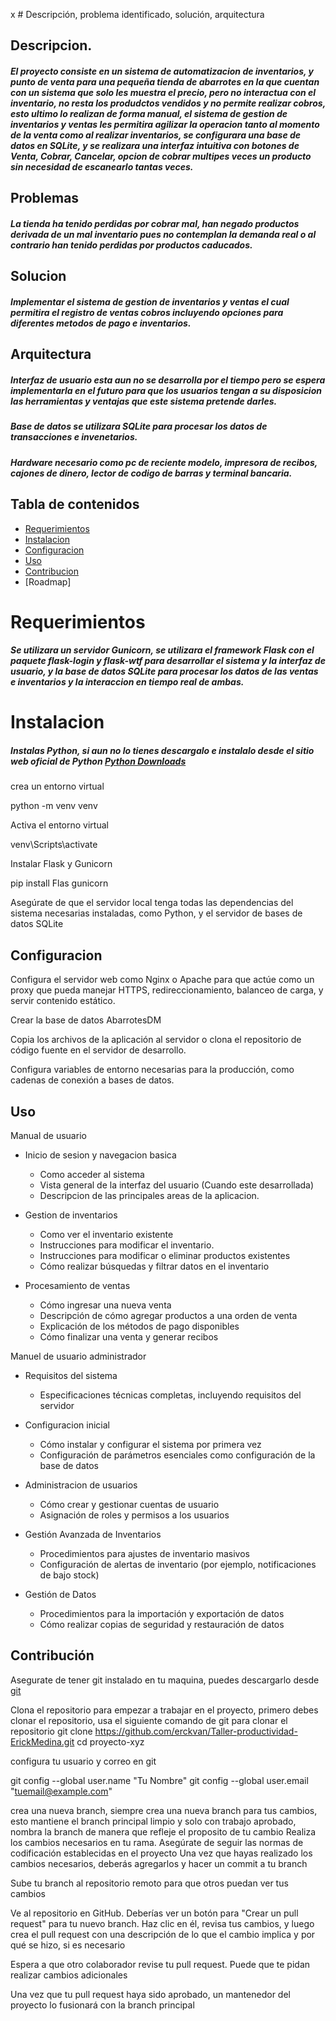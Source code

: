  x  # Descripción, problema identificado, solución, arquitectura

## Descripcion.

##### El proyecto consiste en un sistema de automatizacion de inventarios, y punto de venta para una pequeña tienda de abarrotes en la que cuentan con un sistema que solo les muestra el precio, pero no interactua con el inventario, no resta los produdctos vendidos y no permite realizar cobros, esto ultimo lo realizan de forma manual, el sistema de gestion de inventarios y ventas les permitira agilizar la operacion tanto al momento de la venta como al realizar inventarios, se configurara una base de datos en SQLite, y se realizara una interfaz intuitiva con botones de Venta, Cobrar, Cancelar, opcion de cobrar multipes veces un producto sin necesidad de escanearlo tantas veces.

## Problemas

##### La tienda ha tenido perdidas por cobrar mal, han negado productos derivada de un mal inventario pues no contemplan la demanda real o al contrario han tenido perdidas por productos caducados.

## Solucion

##### Implementar el sistema de gestion de inventarios y ventas el cual permitira el registro de ventas cobros incluyendo opciones para diferentes metodos de pago e inventarios.

## Arquitectura

##### Interfaz de usuario esta aun no se desarrolla por el tiempo pero se espera implementarla en el futuro para que los usuarios tengan a su disposicion las herramientas y ventajas que este sistema pretende darles.

##### Base de datos se utilizara SQLite para procesar los datos de transacciones e invenetarios.

##### Hardware necesario como pc de reciente modelo, impresora de recibos, cajones de dinero, lector de codigo de barras y terminal bancaria.

## Tabla de contenidos
- [Requerimientos](https://github.com/erckvan/Taller-productividad-ErickMedina/tree/develop?tab=readme-ov-file#requerimientos)
- [Instalacion](https://github.com/erckvan/Taller-productividad-ErickMedina/tree/develop?tab=readme-ov-file#instalacion)
- [Configuracion](https://github.com/erckvan/Taller-productividad-ErickMedina/blob/develop/README.md#configuracion) 
- [Uso](https://github.com/erckvan/Taller-productividad-ErickMedina/blob/develop/README.md#uso)
- [Contribucion]()
- [Roadmap]

# Requerimientos

##### Se utilizara un servidor Gunicorn, se utilizara el framework Flask con el paquete flask-login y flask-wtf para desarrollar el sistema y la interfaz de usuario, y la base de datos SQLite para procesar los datos de las ventas e inventarios y la interaccion en tiempo real de ambas.

# Instalacion

##### Instalas Python, si aun no lo tienes descargalo e instalalo desde el sitio web oficial de Python [Python Downloads](https://www.python.org/downloads/) 
crea un entorno virtual 

python -m venv venv

Activa el entorno virtual

venv\Scripts\activate

Instalar Flask y Gunicorn

pip install Flas gunicorn

Asegúrate de que el servidor local tenga todas las dependencias del sistema necesarias instaladas, como Python, y el servidor de bases de datos SQLite

## Configuracion

Configura el servidor web como Nginx o Apache para que actúe como un proxy que pueda manejar HTTPS, redireccionamiento, balanceo de carga, y servir contenido estático.

Crear la base de datos AbarrotesDM

Copia los archivos de la aplicación al servidor o clona el repositorio de código fuente en el servidor de desarrollo.

Configura variables de entorno necesarias para la producción, como cadenas de conexión a bases de datos.

## Uso

Manual de usuario 

- Inicio de sesion y navegacion basica
  * Como acceder al sistema
  * Vista general de la interfaz del usuario (Cuando este desarrollada)
  * Descripcion de las principales areas de la aplicacion.

- Gestion de inventarios
  * Como ver el inventario existente
  * Instrucciones para modificar el inventario.
  * Instrucciones para modificar o eliminar productos existentes
  * Cómo realizar búsquedas y filtrar datos en el inventario

- Procesamiento de ventas
  * Cómo ingresar una nueva venta
  * Descripción de cómo agregar productos a una orden de venta
  * Explicación de los métodos de pago disponibles
  * Cómo finalizar una venta y generar recibos

Manuel de usuario administrador

- Requisitos del sistema
  * Especificaciones técnicas completas, incluyendo requisitos del servidor

- Configuracion inicial
  * Cómo instalar y configurar el sistema por primera vez
  * Configuración de parámetros esenciales como configuración de la base de datos

- Administracion de usuarios
  * Cómo crear y gestionar cuentas de usuario
  * Asignación de roles y permisos a los usuarios

- Gestión Avanzada de Inventarios
  * Procedimientos para ajustes de inventario masivos
  * Configuración de alertas de inventario (por ejemplo, notificaciones de bajo stock)

- Gestión de Datos
  * Procedimientos para la importación y exportación de datos
  * Cómo realizar copias de seguridad y restauración de datos

## Contribución

Asegurate de tener git instalado en tu maquina, puedes descargarlo desde [git](https://git-scm.com/)  

Clona el repositorio para empezar a trabajar en el proyecto, primero debes clonar el repositorio, usa el siguiente comando de git para clonar el repositorio git clone https://github.com/erckvan/Taller-productividad-ErickMedina.git
cd proyecto-xyz

configura tu usuario y correo en git 

git config --global user.name "Tu Nombre"
git config --global user.email "tuemail@example.com"

crea una nueva branch, siempre crea una nueva branch para tus cambios, esto mantiene el branch principal limpio y solo con trabajo aprobado, nombra la branch de manera que refleje el proposito de tu cambio
Realiza los cambios necesarios en tu rama. Asegúrate de seguir las normas de codificación establecidas en el proyecto
Una vez que hayas realizado los cambios necesarios, deberás agregarlos y hacer un commit a tu branch

Sube tu branch al repositorio remoto para que otros puedan ver tus cambios

Ve al repositorio en GitHub. Deberías ver un botón para "Crear un pull request" para tu nuevo branch. Haz clic en él, revisa tus cambios, y luego crea el pull request con una descripción de lo que el cambio implica y por qué se hizo, si es necesario

Espera a que otro colaborador revise tu pull request. Puede que te pidan realizar cambios adicionales

Una vez que tu pull request haya sido aprobado, un mantenedor del proyecto lo fusionará con la branch principal













